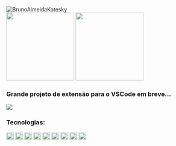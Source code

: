 <img src="https://komarev.com/ghpvc/?username=BrunoAlmeidaKotesky&color=green" alt="BrunoAlmeidaKotesky" />
<div>
<a>
  <img height="180em" src="https://github-readme-stats.vercel.app/api?username=BrunoAlmeidaKotesky&show_icons=true&theme=tokyonight&include_all_commits=true&count_private=true"/>
</a>
<a>
  <img height="180em" src="https://github-readme-stats.vercel.app/api/top-langs/?username=BrunoAlmeidaKotesky&layout=compact&hide=jupyter%20notebook,css,html,batchfile&langs_count=8&theme=tokyonight"/>
</a>
  <div>
    <h3>Grande projeto de extensão para o VSCode em breve...</h3>
<a height="180em" href="https://github.com/BrunoAlmeidaKotesky/vscode-tetriminos">
  <img src="https://github-readme-stats.vercel.app/api/pin/?username=BrunoAlmeidaKotesky&repo=vscode-tetriminos&theme=tokyonight" />
</a>
  </div>
<div>
  <h3>Tecnologias: </h3>
  <img height="20em" src="https://img.shields.io/badge/TypeScript-007ACC?style=for-the-badge&logo=typescript&logoColor=white" alt="Typescript"/>
  <img height="20em" src="https://img.shields.io/badge/Node.js-43853D?style=for-the-badge&logo=node.js&logoColor=white" alt="NodeJS"/>
  <img height="20em" src="https://img.shields.io/badge/.NET-5C2D91?style=for-the-badge&logo=.net&logoColor=white" alt=".NET"/>
  <img height="20em" src="https://img.shields.io/badge/C%23-239120?style=for-the-badge&logo=c-sharp&logoColor=white" alt="C#"/>
  <img height="20em" src="https://img.shields.io/badge/Python-14354C?style=for-the-badge&logo=python&logoColor=white" alt="Python"/>
  <img height="20em" src="https://img.shields.io/badge/Redux-593D88?style=for-the-badge&logo=redux&logoColor=white" alt="Redux"/>
  <img height="20em" src="https://img.shields.io/badge/React-20232A?style=for-the-badge&logo=react&logoColor=61DAFB" alt="React"/>
  <img height="20em" src="https://img.shields.io/badge/Svelte-4A4A55?style=for-the-badge&logo=svelte&logoColor=FF3E00" alt="Svelte"/>
  <img height="20em" src="https://img.shields.io/badge/Sass-CC6699?style=for-the-badge&logo=sass&logoColor=white" alt="SASS"/>
<div>
</div>

